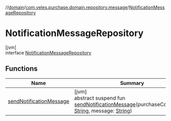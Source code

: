 //[domain](../../../index.md)/[com.veles.purchase.domain.repository.message](../index.md)/[NotificationMessageRepository](index.md)

# NotificationMessageRepository

[jvm]\
interface [NotificationMessageRepository](index.md)

## Functions

| Name | Summary |
|---|---|
| [sendNotificationMessage](send-notification-message.md) | [jvm]<br>abstract suspend fun [sendNotificationMessage](send-notification-message.md)(purchaseCollectionId: [String](https://kotlinlang.org/api/latest/jvm/stdlib/kotlin/-string/index.html), message: [String](https://kotlinlang.org/api/latest/jvm/stdlib/kotlin/-string/index.html)) |
